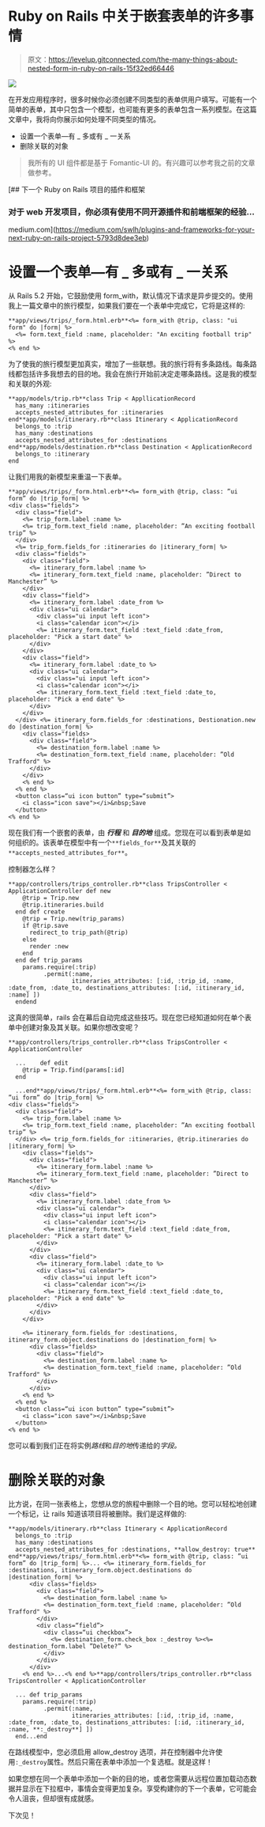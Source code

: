 # Ruby on Rails 中关于嵌套表单的许多事情

> 原文：<https://levelup.gitconnected.com/the-many-things-about-nested-form-in-ruby-on-rails-15f32ed66446>

![](img/95829aaf888d4bb71f2035f6985e86ad.png)

在开发应用程序时，很多时候你必须创建不同类型的表单供用户填写。可能有一个简单的表单，其中只包含一个模型，也可能有更多的表单包含一系列模型。在这篇文章中，我将向你展示如何处理不同类型的情况。

*   设置一个表单—有 _ 多或有 _ 一关系
*   删除关联的对象

> 我所有的 UI 组件都是基于 Fomantic-UI 的。有兴趣可以参考我之前的文章做参考。

[](https://medium.com/swlh/plugins-and-frameworks-for-your-next-ruby-on-rails-project-5793d8dee3eb) [## 下一个 Ruby on Rails 项目的插件和框架

### 对于 web 开发项目，你必须有使用不同开源插件和前端框架的经验…

medium.com](https://medium.com/swlh/plugins-and-frameworks-for-your-next-ruby-on-rails-project-5793d8dee3eb) 

# 设置一个表单—有 _ 多或有 _ 一关系

从 Rails 5.2 开始，它鼓励使用 form_with，默认情况下请求是异步提交的。使用我上一篇文章中的旅行模型，如果我们要在一个表单中完成它，它将是这样的:

```
**app/views/trips/_form.html.erb**<%= form_with @trip, class: "ui form" do |form| %>
  <%= form.text_field :name, placeholder: "An exciting football trip" %>
<% end %>
```

为了使我的旅行模型更加真实，增加了一些联想。我的旅行将有多条路线。每条路线都包括许多我想去的目的地。我会在旅行开始前决定走哪条路线。这是我的模型和关联的外观:

```
**app/models/trip.rb**class Trip < AppllicationRecord 
  has_many :itineraries
  accepts_nested_attributes_for :itineraries
end**app/models/itinerary.rb**class Itinerary < ApplicationRecord
  belongs_to :trip
  has_many :destinations
  accepts_nested_attributes_for :destinations
end**app/models/destination.rb**class Destination < ApplicationRecord
  belongs_to :itinerary 
end
```

让我们用我的新模型来重温一下表单。

```
**app/views/trips/_form.html.erb**<%= form_with @trip, class: ”ui form” do |trip_form| %>
<div class="fields">
  <div class="field">
    <%= trip_form.label :name %>
    <%= trip_form.text_field :name, placeholder: ”An exciting football trip” %>
  </div>
  <%= trip_form.fields_for :itineraries do |itinerary_form| %>
  <div class="fields">
    <div class="field">
      <%= itinerary_form.label :name %>
      <%= itinerary_form.text_field :name, placeholder: ”Direct to Manchester” %>
    </div>
    <div class="field">
      <%= itinerary_form.label :date_from %>
      <div class="ui calendar">
        <div class="ui input left icon">
        <i class="calendar icon"></i>
        <%= itinerary_form.text_field :text_field :date_from, placeholder: "Pick a start date" %>
      </div>
    </div>
    <div class="field">
      <%= itinerary_form.label :date_to %>
      <div class="ui calendar">
        <div class="ui input left icon">
        <i class="calendar icon"></i>
        <%= itinerary_form.text_field :text_field :date_to, placeholder: "Pick a end date" %>
      </div>
    </div>
  </div> <%= itinerary_form.fields_for :destinations, Destionation.new do |destination_form| %>
    <div class="fields>
      <div class="field">
        <%= destination_form.label :name %>
        <%= destination_form.text_field :name, placeholder: ”Old Trafford" %>
      </div>
    </div>
    <% end %> 
  <% end %>
  <button class=“ui icon button” type=“submit”>
    <i class="icon save"></i>&nbsp;Save
  </button>
<% end %>
```

现在我们有一个嵌套的表单，由 ***行程*** 和 ***目的地*** 组成。您现在可以看到表单是如何组织的。该表单在模型中有一个`**fields_for**`及其关联的`**accepts_nested_attributes_for**`。

控制器怎么样？

```
**app/controllers/trips_controller.rb**class TripsController < ApplicationController def new
    @trip = Trip.new
    @trip.itineraries.build
  end def create 
    @trip = Trip.new(trip_params) 
    if @trip.save 
      redirect_to trip_path(@trip) 
    else
      render :new 
    end
  end def trip_params
    params.require(:trip)
          .permit(:name, 
                  itineraries_attributes: [:id, :trip_id, :name, :date_from, :date_to, destinations_attributes: [:id, :itinerary_id, :name] ])
  endend
```

这真的很简单，rails 会在幕后自动完成这些技巧。现在您已经知道如何在单个表单中创建对象及其关联。如果你想改变呢？

```
**app/controllers/trips_controller.rb**class TripsController < ApplicationController

  ...    def edit
    @trip = Trip.find(params[:id]
  end

  ...end**app/views/trips/_form.html.erb**<%= form_with @trip, class: ”ui form” do |trip_form| %>
<div class="fields">
  <div class="field">
    <%= trip_form.label :name %>
    <%= trip_form.text_field :name, placeholder: ”An exciting football trip” %>
  </div> <%= trip_form.fields_for :itineraries, @trip.itineraries do |itinerary_form| %>
    <div class="fields">
      <div class="field">
        <%= itinerary_form.label :name %>
        <%= itinerary_form.text_field :name, placeholder: ”Direct to Manchester” %>
      </div>
      <div class="field">
        <%= itinerary_form.label :date_from %>
        <div class="ui calendar">
          <div class="ui input left icon">
          <i class="calendar icon"></i>
          <%= itinerary_form.text_field :text_field :date_from, placeholder: "Pick a start date" %>
        </div>
      </div>
      <div class="field">
        <%= itinerary_form.label :date_to %>
        <div class="ui calendar">
          <div class="ui input left icon">
          <i class="calendar icon"></i>
          <%= itinerary_form.text_field :text_field :date_to, placeholder: "Pick a end date" %>
        </div>
      </div>
    </div>

    <%= itinerary_form.fields_for :destinations, itinerary_form.object.destinations do |destination_form| %>
      <div class="fields>
        <div class="field">
          <%= destination_form.label :name %>
          <%= destination_form.text_field :name, placeholder: ”Old Trafford" %>
        </div>
      </div>
    <% end %> 
  <% end %>
  <button class=“ui icon button” type=“submit”>
    <i class="icon save"></i>&nbsp;Save
  </button>
<% end %>
```

您可以看到我们正在将实例*路线*和*目的地*传递给的*字段。*

# 删除关联的对象

比方说，在同一张表格上，您想从您的旅程中删除一个目的地。您可以轻松地创建一个标记，让 rails 知道该项目将被删除。我们是这样做的:

```
**app/models/itinerary.rb**class Itinerary < ApplicationRecord
  belongs_to :trip
  has_many :destinations
  accepts_nested_attributes_for :destinations, **allow_destroy: true** end**app/views/trips/_form.html.erb**<%= form_with @trip, class: ”ui form” do |trip_form| %>... <%= itinerary_form.fields_for :destinations, itinerary_form.object.destinations do |destination_form| %>
      <div class="fields>
        <div class="field">
          <%= destination_form.label :name %>
          <%= destination_form.text_field :name, placeholder: ”Old Trafford" %>
        </div>
        <div class=“field”>
          <div class=“ui checkbox”>
            <%= destination_form.check_box :_destroy %><%= destination_form.label ”Delete?” %>
          </div>
        </div>
      </div>
    <% end %>...<% end %>**app/controllers/trips_controller.rb**class TripsController < ApplicationController

  ... def trip_params
    params.require(:trip)
          .permit(:name, 
                  itineraries_attributes: [:id, :trip_id, :name, :date_from, :date_to, destinations_attributes: [:id, :itinerary_id, :name, **:_destroy**] ])
  end...end
```

在路线模型中，您必须启用 allow_destroy 选项，并在控制器中允许使用`:_destroy`属性。然后只需在表单中添加一个复选框。就是这样！

如果您想在同一个表单中添加一个新的目的地，或者您需要从远程位置加载动态数据并显示在下拉框中，事情会变得更加复杂。享受构建你的下一个表单，它可能会令人沮丧，但却很有成就感。

下次见！